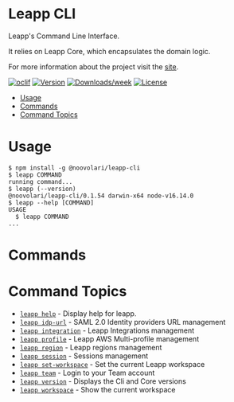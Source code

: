 Leapp CLI
=================

Leapp's Command Line Interface.

It relies on Leapp Core, which encapsulates the domain logic.

For more information about the project visit the [site](www.leapp.cloud).

[![oclif](https://img.shields.io/badge/cli-oclif-brightgreen.svg)](https://oclif.io)
[![Version](https://img.shields.io/npm/v/@noovolari/leapp-core.svg)](https://npmjs.org/package/@noovolari/leapp-cli)
[![Downloads/week](https://img.shields.io/npm/dw/@noovolari/leapp-core.svg)](https://npmjs.org/package/@noovolari/leapp-cli)
[![License](https://img.shields.io/npm/l/@noovolari/leapp-core.svg)](https://github.com/Noovolari/leapp/package.json)
<!--[![CircleCI](https://circleci.com/gh/oclif/hello-world/tree/main.svg?style=shield)](https://circleci.com/gh/oclif/hello-world/tree/main)-->

<!-- toc -->
* [Usage](#usage)
* [Commands](#commands)
* [Command Topics](#command-topics)
<!-- tocstop -->
# Usage
<!-- usage -->
```sh-session
$ npm install -g @noovolari/leapp-cli
$ leapp COMMAND
running command...
$ leapp (--version)
@noovolari/leapp-cli/0.1.54 darwin-x64 node-v16.14.0
$ leapp --help [COMMAND]
USAGE
  $ leapp COMMAND
...
```
<!-- usagestop -->
# Commands
<!-- commands -->
# Command Topics

* [`leapp help`](scopes/help.md) - Display help for leapp.
* [`leapp idp-url`](scopes/idp-url.md) - SAML 2.0 Identity providers URL management
* [`leapp integration`](scopes/integration.md) - Leapp Integrations management
* [`leapp profile`](scopes/profile.md) - Leapp AWS Multi-profile management
* [`leapp region`](scopes/region.md) - Leapp regions management
* [`leapp session`](scopes/session.md) - Sessions management
* [`leapp set-workspace`](scopes/set-workspace.md) - Set the current Leapp workspace
* [`leapp team`](scopes/team.md) - Login to your Team account
* [`leapp version`](scopes/version.md) - Displays the Cli and Core versions
* [`leapp workspace`](scopes/workspace.md) - Show the current workspace

<!-- commandsstop -->
